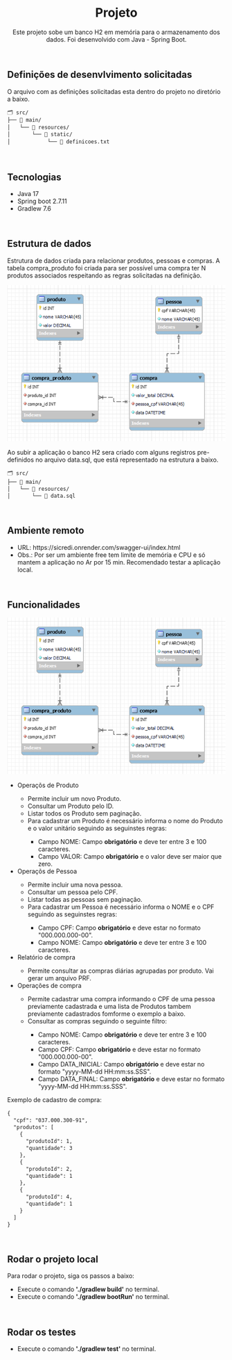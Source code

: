 <h1 align="center">Projeto</h1>
<p align="center">Este projeto sobe um banco H2 em memória para o armazenamento dos dados. Foi desenvolvido com Java - Spring Boot.</p>


<br/><h2 align="left">Definições de desenvlvimento solicitadas</h2>
<p>O arquivo com as definições solicitadas esta dentro do projeto no diretório a baixo.</p>

````txt
🗂️ src/
├── 📂 main/
│   └── 📂 resources/
│       └── 📂 static/
│            └── 📝 definicoes.txt
````

<br/><h2 align="left">Tecnologias</h2>
<ul>
  <li>Java 17</li>
  <li>Spring boot 2.7.11</li>
  <li>Gradlew 7.6</li>
</ul>

<br/><h2 align="left">Estrutura de dados</h2>

<p>Estrutura de dados criada para relacionar produtos, pessoas e compras. A tabela compra_produto foi criada para ser possível uma compra ter N produtos associados respeitando as regras solicitadas na definição.</p>


![Diagrama ER](https://github.com/uczak/sicredi/blob/main/src/main/resources/static/DiagramaER.PNG)

Ao subir a aplicação o banco H2 sera criado com alguns registros pre-definidos no arquivo data.sql, que está
representado na estrutura a baixo.

````
🗂️ src/
├── 📂 main/
│   └── 📂 resources/
│       └── 📝 data.sql
````

<br/><h2 align="left">Ambiente remoto</h2>
<ul>
    <li> URL:  https://sicredi.onrender.com/swagger-ui/index.html </li>
    <li> Obs.: Por ser um ambiente free tem limite de memória e CPU e só mantem a aplicação no Ar por 15 min. Recomendado testar a aplicação local. </li>
</ul>

<br/><h2 align="left">Funcionalidades</h2>
![Diagrama ER](https://github.com/uczak/sicredi/blob/main/src/main/resources/static/DiagramaER.PNG)


<ul>
    <li> Operaçõs de Produto </li>
    <ul>
        <li> Permite incluir um novo Produto. </li>
        <li> Consultar um Produto pelo ID. </li>
        <li> Listar todos os Produto sem paginação. </li>
        <li> Para cadastrar um Produto é necessário informa o nome do Produto e o valor unitário seguindo as seguinstes regras: </li>
        <ul>
            <li> Campo NOME: Campo <b>obrigatório</b> e deve ter entre 3 e 100 caracteres. </li>
            <li> Campo VALOR: Campo <b>obrigatório</b> e o valor deve ser maior que zero. </li>
        </ul>
    </ul>
    <li> Operaçõs de Pessoa </li>
    <ul>
        <li> Permite incluir uma nova pessoa. </li>
        <li> Consultar um pessoa pelo CPF. </li>
        <li> Listar todas as pessoas sem paginação. </li>
        <li> Para cadastrar um Pessoa é necessário informa o NOME e o CPF seguindo as seguinstes regras: </li>
        <ul>
            <li> Campo CPF: Campo <b>obrigatório</b> e deve estar no formato "000.000.000-00". </li>
            <li> Campo NOME: Campo <b>obrigatório</b> e deve ter entre 3 e 100 caracteres. </li>
        </ul>
    </ul>
    <li> Relatório de compra </li>
    <ul>
        <li> Permite consultar as compras diárias agrupadas por produto. Vai gerar um arquivo PRF. </li>
    </ul>
    <li> Operações de compra </li>
    <ul>
        <li> Permite cadastrar uma compra informando o CPF de uma pessoa previamente cadastrada e uma lista de Produtos tambem previamente cadastrados fomforme o exemplo a baixo. </li>
        <li> Consultar as compras seguindo o seguinte filtro: </li>
        <ul>
            <li> Campo NOME: Campo <b>obrigatório</b> e deve ter entre 3 e 100 caracteres. </li>
            <li> Campo CPF: Campo <b>obrigatório</b> e deve estar no formato "000.000.000-00". </li>
            <li> Campo DATA_INICIAL: Campo <b>obrigatório</b> e deve estar no formato "yyyy-MM-dd HH:mm:ss.SSS". </li>
            <li> Campo DATA_FINAL: Campo <b>obrigatório</b> e deve estar no formato "yyyy-MM-dd HH:mm:ss.SSS". </li>
        </ul>
    </ul>
</ul>

Exemplo de cadastro de compra:
````
{
  "cpf": "037.000.300-91",
  "produtos": [
    {
      "produtoId": 1,
      "quantidade": 3
    },
    {
      "produtoId": 2,
      "quantidade": 1
    },
    {
      "produtoId": 4,
      "quantidade": 1
    }
  ]
}
````

<br/><h2 align="left">Rodar o projeto local</h2>
<p>Para rodar o projeto, siga os passos a baixo:</p>
<ul>
  <li>Execute o comando <b>'./gradlew build'</b> no terminal.</li>
  <li>Execute o comando <b>'./gradlew bootRun'</b> no terminal.</li>
</ul>  

<br/><h2 align="left">Rodar os testes</h2>
<ul>
  <li>Execute o comando <b>'./gradlew test'</b> no terminal.</li>
</ul>  
